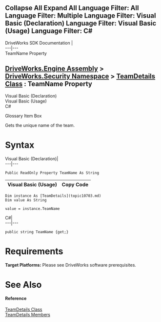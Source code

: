        

 Collapse All Expand All  Language Filter: All  Language Filter: Multiple  Language Filter: Visual Basic (Declaration) Language Filter: Visual Basic (Usage) Language Filter: C#  
---  
DriveWorks SDK Documentation  |   
---|---  
TeamName Property   
  
[DriveWorks.Engine Assembly](topic2156.md) > [DriveWorks.Security Namespace](topic10574.md) > [TeamDetails Class](topic10703.md) : TeamName Property  
---  
  
Visual Basic (Declaration)    
Visual Basic (Usage)    
C# 

Glossary Item Box

Gets the unique name of the team. 

# Syntax

Visual Basic (Declaration)|   
---|---  
      
    
    Public ReadOnly Property TeamName As String  
  
Visual Basic (Usage)| Copy Code  
---|---  
      
    
    Dim instance As [TeamDetails](topic10703.md)
    Dim value As String
     
    value = instance.TeamName  
  
C#|   
---|---  
      
    
    public string TeamName {get;}  
  
# Requirements

**Target Platforms:** Please see DriveWorks software prerequisites.

# See Also

#### Reference

[TeamDetails Class](topic10703.md)   
[TeamDetails Members](topic10704.md)


